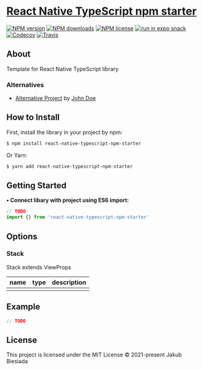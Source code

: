 # [React Native TypeScript npm starter](https://github.com/the-mes/react-native-typescript-npm-starter)

[![NPM version](https://img.shields.io/npm/v/react-native-typescript-npm-starter?style=flat-square)](https://www.npmjs.com/package/react-native-typescript-npm-starter)
[![NPM downloads](https://img.shields.io/npm/dm/react-native-typescript-npm-starter?style=flat-square)](https://www.npmjs.com/package/react-native-typescript-npm-starter)
[![NPM license](https://img.shields.io/npm/l/react-native-typescript-npm-starter?style=flat-square)](https://www.npmjs.com/package/react-native-typescript-npm-starter)
[![run in expo snack](https://img.shields.io/badge/Run%20in%20Snack-4630EB?style=flat-square&logo=EXPO&labelColor=FFF&logoColor=000)](https://snack.expo.io/<EXPO_ACCOUNT_HERE>/<SNACK_NAME_HERE>)
[![Codecov](https://img.shields.io/codecov/c/github/the-mes/react-native-typescript-npm-starter?style=flat-square)](https://codecov.io/gh/the-mes/react-native-typescript-npm-starter)
[![Travis](https://img.shields.io/travis/the-mes/react-native-typescript-npm-starter/master?style=flat-square)](https://travis-ci.org/the-mes/react-native-typescript-npm-starter)

## About

Template for React Native TypeScript library

### Alternatives

- [Alternative Project](https://example.com/) by [John Doe](https://example.com/)

## How to Install

First, install the library in your project by npm:

```sh
$ npm install react-native-typescript-npm-starter
```

Or Yarn:

```sh
$ yarn add react-native-typescript-npm-starter
```

## Getting Started

**• Connect libary with project using ES6 import:**

```js
// TODO
import {} from 'react-native-typescript-npm-starter'
```

## Options

### Stack

Stack extends ViewProps

| **name**      | **type**                                                                                    | **description** |
| ------------- | ------------------------------------------------------------------------------------------- | --------------- |
|        |  |                 |

## Example

```jsx
// TODO
```

## License

This project is licensed under the MIT License © 2021-present Jakub Biesiada
